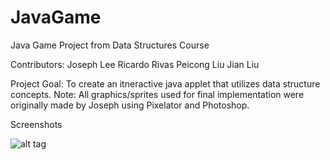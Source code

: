 # JavaGame
Java Game Project from Data Structures Course


Contributors:
Joseph Lee
Ricardo Rivas
Peicong Liu
Jian Liu

Project Goal: To create an itneractive java applet that utilizes data structure concepts. 
Note: All graphics/sprites used for final implementation were originally made by Joseph using Pixelator and Photoshop.


Screenshots

![alt tag](https://raw.github.com/jlee-snn/JavaGameProject/Screenshots/1.png)

